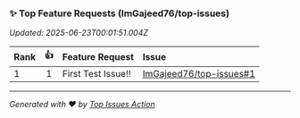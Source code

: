 ### ✨ Top Feature Requests (ImGajeed76/top-issues)

*Updated: 2025-06-23T00:01:51.004Z*

| Rank | 👍 | Feature Request | Issue |
| :--- | :-: | :-------------- | :---- |
| 1 | 1 | First Test Issue!! | [ImGajeed76/top-issues#1](https://github.com/ImGajeed76/top-issues/issues/1) |

---
_Generated with ❤️ by [Top Issues Action](https://github.com/ImGajeed76/top-issues)_